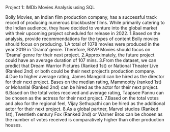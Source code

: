 Project 1: IMDb Movies Analysis using SQL

Bolly Movies, an Indian film production company, has a successful track record of producing numerous blockbuster films. While primarily catering to the Indian audience, they have decided to venture into the global market with their upcoming project scheduled for release in 2022.
1.Based on the analysis, provide recommendations for the types of content Bolly movies should focus on producing.
1.A total of 1078 movies were produced in the year 2019 in ‘Drama’ genre. Therefore, RSVP Movies should focus on ‘Drama’ genre for their next project.
2.Approximately, the future project could have an average duration of 107 mins.
3.From the dataset, we can predict that Dream Warrior Pictures (Ranked 1st) or National Theater Live (Ranked 2nd) or both could be their next project’s  production company.
4.Due to higher average rating, James Mangold can be hired as the director for their next project.
Bases on the median rating, Mammootty (ranked 1st) or Mohanlal (Ranked 2nd) can be hired as the actor for their next project.
6.Based on the total votes received and average rating, Taapsee Pannu can be chosen as the actress for their next project.
7.Based on the total votes and also for the regional feel, Vijay Sethupathi can be hired as the additional actor for their next project.
8.As a global partner, Marvel studios (Ranked 1st), Twentieth century Fox (Ranked 2nd) or Warner Bros can be chosen as the number of votes received is comparatively higher than other production houses.
